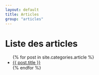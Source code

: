 ```yaml
---
layout: default
title: Articles
group: "articles"
---
```


# Liste des articles

<ul>
	{% for post in site.categories.article %}
		<li>
			<a href="{{ post.url }}">{{ post.title }}</a>
		</li>
	{% endfor %}
</ul>